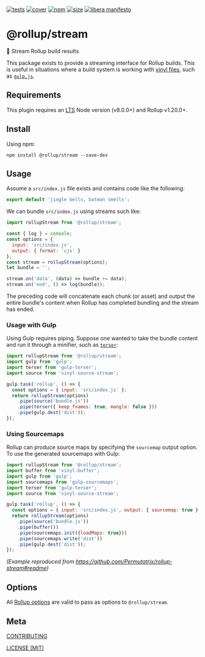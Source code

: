[cover]: https://codecov.io/gh/rollup/stream/branch/master/graph/badge.svg
[cover-url]: https://codecov.io/gh/rollup/stream
[tests]: https://img.shields.io/circleci/project/github/rollup/stream.svg
[tests-url]: https://circleci.com/gh/rollup/stream
[npm]: https://img.shields.io/npm/v/@rollup/stream
[npm-url]: https://www.npmjs.com/package/@rollup/stream
[size]: https://packagephobia.now.sh/badge?p=@rollup/stream
[size-url]: https://packagephobia.now.sh/result?p=@rollup/stream

[![tests][tests]][tests-url]
[![cover][cover]][cover-url]
[![npm][npm]][npm-url]
[![size][size]][size-url]
[![libera manifesto](https://img.shields.io/badge/libera-manifesto-lightgrey.svg)](https://liberamanifesto.com)

# @rollup/stream

🍣 Stream Rollup build results

This package exists to provide a streaming interface for Rollup builds. This is useful in situations where a build system is working with [vinyl files](https://github.com/gulpjs/vinyl), such as [`gulp.js`](https://gulpjs.com/).

## Requirements

This plugin requires an [LTS](https://github.com/nodejs/Release) Node version (v8.0.0+) and Rollup v1.20.0+.

## Install

Using npm:

```console
npm install @rollup/stream --save-dev
```

## Usage

Assume a `src/index.js` file exists and contains code like the following:

```js
export default 'jingle bells, batman smells';
```

We can bundle `src/index.js` using streams such like:

```js
import rollupStream from '@rollup/stream';

const { log } = console;
const options = {
  input: 'src/index.js',
  output: { format: 'cjs' }
};
const stream = rollupStream(options);
let bundle = '';

stream.on('data', (data) => bundle += data);
stream.on('end', () => log(bundle));
```

The preceding code will concatenate each chunk (or asset) and output the entire bundle's content when Rollup has completed bundling and the stream has ended.

### Usage with Gulp

Using Gulp requires piping. Suppose one wanted to take the bundle content and run it through a minifier, such as [`terser`](https://www.npmjs.com/package/terser):

```js
import rollupStream from '@rollup/stream';
import gulp from 'gulp';
import terser from 'gulp-terser';
import source from 'vinyl-source-stream';

gulp.task('rollup', () => {
  const options = { input: 'src/index.js' };
  return rollupStream(options)
    .pipe(source('bundle.js'))
    .pipe(terser({ keep_fnames: true, mangle: false }))
    .pipe(gulp.dest('dist'));
});
```

### Using Sourcemaps

Rollup can produce source maps by specifying the `sourcemap` output option. To use the generated sourcemaps with Gulp:

```js
import rollupStream from '@rollup/stream';
import buffer from 'vinyl-buffer';
import gulp from 'gulp';
import sourcemaps from 'gulp-sourcemaps';
import terser from 'gulp-terser';
import source from 'vinyl-source-stream';

gulp.task('rollup', () => {
  const options = { input: 'src/index.js', output: { sourcemap: true } };
  return rollupStream(options)
    .pipe(source('bundle.js'))
    .pipe(buffer())
    .pipe(sourcemaps.init({loadMaps: true}))
    .pipe(sourcemaps.write('dist'))
    .pipe(gulp.dest('dist'));
});
```

_(Example reproduced from https://github.com/Permutatrix/rollup-stream#readme)_

## Options

All [Rollup options](https://www.rollupjs.org/guide/en/#configuration-files) are valid to pass as options to `@rollup/stream`.

## Meta

[CONTRIBUTING](/.github/CONTRIBUTING.md)

[LICENSE (MIT)](/LICENSE)
